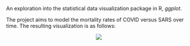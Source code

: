An exploration into the statistical data visualization package in R, *ggplot*.

The project aims to model the mortality rates of COVID versus SARS over time. The resulting visualization is as follows:

<p align="center"> <img src="https://i.imgur.com/zuXMmoi.png">
